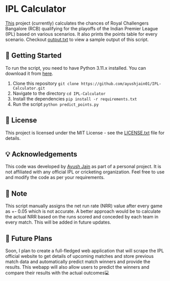 # IPL Calculator 

[This](https://github.com/ayushjain01/IPL-Calculator/blob/master/predict_points.py) project (currently) calculates the chances of Royal Challengers Bangalore (RCB) qualifying for the playoffs of the Indian Premier League (IPL) based on various scenarios. It also prints the points table for every scenario. Checkout [output.txt](output.txt) to view a sample output of this script.
 
## 🚀 Getting Started

To run the script, you need to have Python 3.11.x installed. You can download it from [here](https://www.python.org/downloads/).

1. Clone this repository 
```git clone https://github.com/ayushjain01/IPL-Calculator.git```
2. Navigate to the directory 
```cd IPL-Calculator```
3. Install the dependencies
```pip install -r requirements.txt```
4. Run the script
```python predict_points.py```

## 📜 License

This project is licensed under the MIT License - see the [LICENSE.txt](LICENSE.txt) file for details.

## 💡 Acknowledgements

This code was developed by [Ayush Jain](https://github.com/ayushjain01)  as part of a personal project. It is not affiliated with any official IPL or cricketing organization. Feel free to use and modify the code as per your requirements.

## 📌 Note

This script manually assigns the net run rate (NRR) value after every game as +- 0.05 which is not accurate. A better approach would be to calculate the actual NRR based on the runs scored and conceded by each team in every match. This will be added in future updates.

## 🔮 Future Plans

Soon, I plan to create a full-fledged web application that will scrape the IPL official website to get details of upcoming matches and store previous match data and automatically predict match winners and provide the results. This webapp will also allow users to predict the winners and compare their results with the actual outcomes💻
